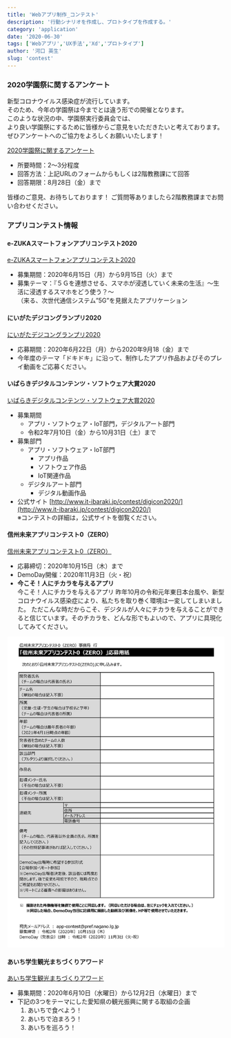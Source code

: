 ```yaml
---
title: 'Webアプリ制作_コンテスト'
description: '行動シナリオを作成し、プロトタイプを作成する。'
category: 'application'
date: '2020-06-30'
tags: ['Webアプリ','UX手法','Xd','プロトタイプ']
author: '河口 英生'
slug: 'contest'
---
```

<div class="post-section">
<h3 class="title is-5">2020学園祭に関するアンケート</h3>

新型コロナウイルス感染症が流行しています。  
そのため、今年の学園祭は今までとは違う形での開催となります。  
このような状況の中、学園祭実行委員会では、  
より良い学園祭にするために皆様からご意見をいただきたいと考えております。  
ぜひアンケートへのご協力をよろしくお願いいたします！

[2020学園祭に関するアンケート](https://forms.gle/Cc2MsFesDzFgvbh49)

- 所要時間：2～3分程度
- 回答方法：上記URLのフォームからもしくは2階教務課にて回答
- 回答期限：8月28日（金）まで

皆様のご意見、お待ちしております！
ご質問等ありましたら2階教務課までお問い合わせください。

</div>

<div class="post-section">
<h3 class="title is-5">アプリコンテスト情報</h3>

<h4 class="title is-6">e-ZUKAスマートフォンアプリコンテスト2020</h4>

[e-ZUKAスマートフォンアプリコンテスト2020](http://e-zuka.info/2020/)
- 募集期間：2020年6月15日（月）から9月15日（火）まで
- 募集テーマ：『５Ｇを連想させる、スマホが浸透していく未来の生活』～生活に浸透するスマホをどう使う？～  
（来る、次世代通信システム”5G”を見据えたアプリケーション

<h4 class="title is-6">にいがたデジコングランプリ2020</h4>

[にいがたデジコングランプリ2020](https://www.niigata-digicon.com/digicon/index.html)
- 応募期間：2020年6月22日（月）から2020年9月18（金）まで
- 今年度のテーマ「ドキドキ」に沿って、制作したアプリ作品およびそのプレイ動画をご応募ください。

<h4 class="title is-6">いばらきデジタルコンテンツ・ソフトウェア大賞2020</h4>

[いばらきデジタルコンテンツ・ソフトウェア大賞2020](http://www.it-ibaraki.jp/contest/digicon2020/) 

- 募集期間
  - アプリ・ソフトウェア・IoT部門，デジタルアート部門
  - 令和2年7月10日（金）から10月31日（土）まで
- 募集部門
  - アプリ・ソフトウェア・IoT部門
      - アプリ作品
      - ソフトウェア作品
      - IoT関連作品
  - デジタルアート部門
      - デジタル動画作品
- 公式サイト
[http://www.it-ibaraki.jp/contest/digicon2020/](http://www.it-ibaraki.jp/contest/digicon2020/)  
※コンテストの詳細は，公式サイトを御覧ください。

<h4 class="title is-6">信州未来アプリコンテスト0（ZERO）</h4>

[信州未来アプリコンテスト0（ZERO）](https://shinshu-futureapp.net/)
- 応募締切：2020年10月15日（木）まで
- DemoDay開催：2020年11月3日（火・祝）
- __今こそ！人にチカラを与えるアプリ__  
今こそ！人にチカラを与えるアプリ
昨年10月の令和元年東日本台風や、新型コロナウイルス感染症により、私たちを取り巻く環境は一変してしまいました。
ただこんな時だからこそ、デジタルが人々にチカラを与えることができると信じています。そのチカラを、どんな形でもよいので、アプリに具現化してみてください。

![コンテストエントリーシート](../../images/appcontest0-2020_entry.jpg)

<h4 class="title is-6">あいち学生観光まちづくりアワード</h4>

[あいち学生観光まちづくりアワード](https://www.pref.aichi.jp/soshiki/kanko/award-2-bosyuu.html)
- 募集期間：2020年6月10日（水曜日）から12月2日（水曜日）まで
- 下記の3つをテーマにした愛知県の観光振興に関する取組の企画
  1. あいちで食べよう！
  2. あいちで泊まろう！
  3. あいちを巡ろう！

</div>


